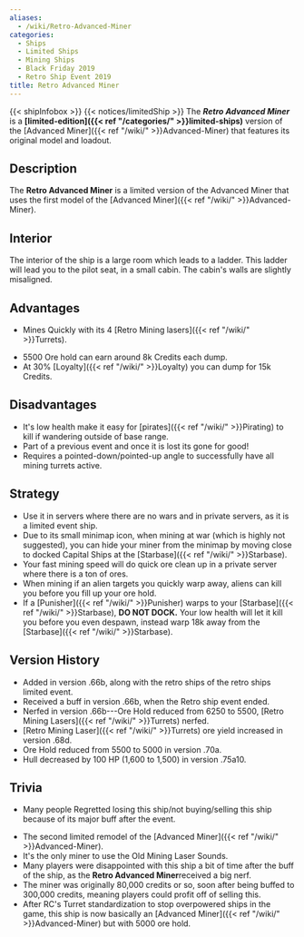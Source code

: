 ```yaml
---
aliases:
  - /wiki/Retro-Advanced-Miner
categories:
  - Ships
  - Limited Ships
  - Mining Ships
  - Black Friday 2019
  - Retro Ship Event 2019
title: Retro Advanced Miner
---
```


{{< shipInfobox >}} {{< notices/limitedShip >}} The **_Retro Advanced Miner_** is a **[limited-edition]({{< ref "/categories/" >}}limited-ships)** version of the [Advanced Miner]({{< ref "/wiki/" >}}Advanced-Miner) that features its original model and loadout.

## Description

The **Retro Advanced Miner** is a limited version of the Advanced Miner that uses the first model of the [Advanced Miner]({{< ref "/wiki/" >}}Advanced-Miner).

## Interior

The interior of the ship is a large room which leads to a ladder. This ladder will lead you to the pilot seat, in a small cabin. The cabin's walls are slightly misaligned.

## Advantages

- Mines Quickly with its 4 [Retro Mining lasers]({{< ref "/wiki/" >}}Turrets).

<!-- -->

- 5500 Ore hold can earn around 8k Credits each dump.
- At 30% [Loyalty]({{< ref "/wiki/" >}}Loyalty) you can dump for 15k Credits.

## Disadvantages

- It's low health make it easy for [pirates]({{< ref "/wiki/" >}}Pirating) to kill if wandering outside of base range.
- Part of a previous event and once it is lost its gone for good!
- Requires a pointed-down/pointed-up angle to successfully have all mining turrets active.

## Strategy

- Use it in servers where there are no wars and in private servers, as it is a limited event ship.
- Due to its small minimap icon, when mining at war (which is highly not suggested), you can hide your miner from the minimap by moving close to docked Capital Ships at the [Starbase]({{< ref "/wiki/" >}}Starbase).
- Your fast mining speed will do quick ore clean up in a private server where there is a ton of ores.
- When mining if an alien targets you quickly warp away, aliens can kill you before you fill up your ore hold.
- If a [Punisher]({{< ref "/wiki/" >}}Punisher) warps to your [Starbase]({{< ref "/wiki/" >}}Starbase), **DO NOT DOCK.** Your low health will let it kill you before you even despawn, instead warp 18k away from the [Starbase]({{< ref "/wiki/" >}}Starbase).

## Version History

- Added in version .66b, along with the retro ships of the retro ships limited event.
- Received a buff in version .66b, when the Retro ship event ended.
- Nerfed in version .66b---Ore Hold reduced from 6250 to 5500, [Retro Mining Lasers]({{< ref "/wiki/" >}}Turrets) nerfed.
- [Retro Mining Laser]({{< ref "/wiki/" >}}Turrets) ore yield increased in version .68d.
- Ore Hold reduced from 5500 to 5000 in version .70a.
- Hull decreased by 100 HP (1,600 to 1,500) in version .75a10.

## Trivia

- Many people Regretted losing this ship/not buying/selling this ship because of its major buff after the event.

<!-- -->

- The second limited remodel of the [Advanced Miner]({{< ref "/wiki/" >}}Advanced-Miner).
- It's the only miner to use the Old Mining Laser Sounds.
- Many players were disappointed with this ship a bit of time after the buff of the ship, as the **Retro Advanced Miner**received a big nerf.
- The miner was originally 80,000 credits or so, soon after being buffed to 300,000 credits, meaning players could profit off of selling this.
- After RC's Turret standardization to stop overpowered ships in the game, this ship is now basically an [Advanced Miner]({{< ref "/wiki/" >}}Advanced-Miner) but with 5000 ore hold.
